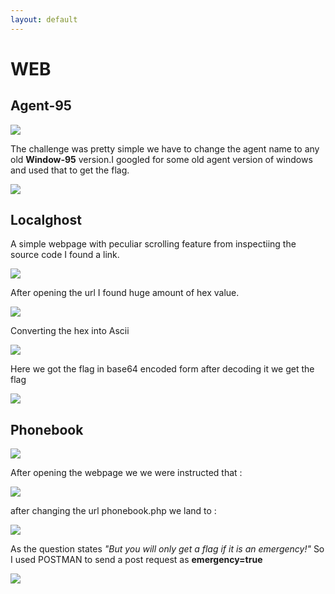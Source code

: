 ```yaml
---
layout: default
---
```

# WEB

## Agent-95

![](img/agent-95.png)

The challenge was pretty simple we have to change the agent name to any old **Window-95** version.I googled for some old agent version of windows and used that to get the flag.

![](img/a-95.png)


## Localghost

A simple webpage with peculiar scrolling feature from inspectiing the source code I found a link.

![](img/l1.png)

After opening the url I found huge amount of  hex value.

![](img/l2.png)

Converting the hex into Ascii

![](img/l3.png)

Here we got the flag in base64 encoded form after decoding it we get the flag

![](img/l4.png)


## Phonebook

![](img/p1.png)

After opening the webpage we we were instructed that :

![](img/p.png)

after changing the url phonebook.php we land to :

![](img/phonebook.png)

As the question states *"But you will only get a flag if it is an emergency!"* So I used POSTMAN to send a post request as **emergency=true**

![](img/p2.png)
